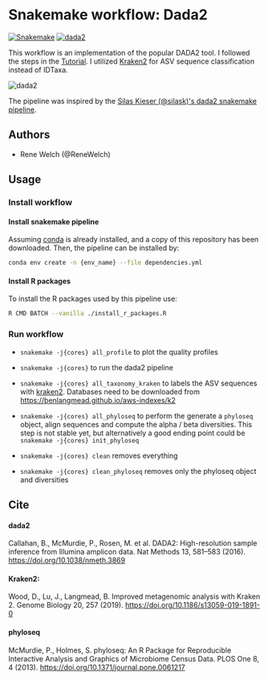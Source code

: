 # Snakemake workflow: Dada2

[![Snakemake](https://img.shields.io/badge/snakemake-≥5-brightgreen.svg)](https://snakemake.bitbucket.io)
[![dada2](https://img.shields.io/badge/dada2-v1.18-brightgreen.svg)](https://benjjneb.github.io/dada2/index.html)
<!-- [![Build Status](https://travis-ci.org/snakemake-workflows/amplicon-seq-dada2.svg?branch=master)](https://travis-ci.org/snakemake-workflows/amplicon-seq-dada2) -->


This workflow is an implementation of the popular DADA2 tool. I followed the steps in the [Tutorial](https://benjjneb.github.io/dada2/tutorial.html). I utilized [Kraken2](https://ccb.jhu.edu/software/kraken2/) for ASV sequence classification instead of IDTaxa.

![dada2](https://benjjneb.github.io/dada2/images/DADA2_Logo_Text_1_14_640px.png)

The pipeline was inspired by the [Silas Kieser (@silask)'s dada2 snakemake pipeline](https://github.com/SilasK/16S-dada2).

## Authors

*  Rene Welch (@ReneWelch)

## Usage

### Install workflow


#### Install snakemake pipeline

Assuming [conda](https://docs.conda.io/en/latest/) is already installed, and a copy of this repository has been downloaded. Then, the pipeline can be installed by:

```sh
conda env create -n {env_name} --file dependencies.yml
```

#### Install R packages

To install the R packages used by this pipeline use:

```sh
R CMD BATCH --vanilla ./install_r_packages.R
```

### Run workflow

* `snakemake -j{cores} all_profile` to plot the quality profiles
* `snakemake -j{cores}` to run the dada2 pipeline
* `snakemake -j{cores} all_taxonomy_kraken` to labels the ASV sequences with [kraken2](https://ccb.jhu.edu/software/kraken2/). Databases need to be downloaded from https://benlangmead.github.io/aws-indexes/k2
* `snakemake -j{cores} all_phyloseq` to perform the generate a `phyloseq` object, align sequences and compute the alpha / beta diversities. This step is not stable yet, but alternatively a good ending point could be `snakemake -j{cores} init_phyloseq`

* `snakemake -j{cores} clean` removes everything
* `snakemake -j{cores} clean_phyloseq` removes only the phyloseq object and diversities

## Cite

#### dada2

Callahan, B., McMurdie, P., Rosen, M. et al. DADA2: High-resolution sample inference from Illumina amplicon data. Nat Methods 13, 581–583 (2016). https://doi.org/10.1038/nmeth.3869

#### Kraken2:

Wood, D., Lu, J., Langmead, B. Improved metagenomic analysis with Kraken 2. Genome Biology 20, 257 (2019). https://doi.org/10.1186/s13059-019-1891-0

#### phyloseq

McMurdie, P., Holmes, S. phyloseq: An R Package for Reproducible Interactive Analysis and Graphics of Microbiome Census Data. PLOS One 8, 4 (2013). https://doi.org/10.1371/journal.pone.0061217

